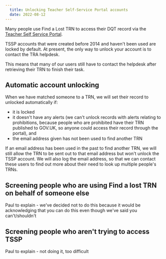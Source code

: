 ```yaml
---
  title: Unlocking Teacher Self-Service Portal accounts
  date: 2022-08-12
---
```


Many people use Find a Lost TRN to access their DQT record via the [Teacher Self Service Portal](). 

TSSP accounts that were created before 2014 and haven't been used are locked by default. At present, the only way to unlock your account is to contact the TRA helpdesk. 

This means that many of our users still have to contact the helpdesk after retrieving their TRN to finish their task.

## Automatic account unlocking

When we have matched someone to a TRN, we will set their record to unlocked automatically if:
- it is locked
- it doesn't have any alerts (we can't unlock records with alerts relating to prohibitions, because people who are prohibited have their TRN published to GOV.UK, so anyone could access their record through the portal), and
- the email address given has not been used to find another TRN

If an email address has been used in the past to find another TRN, we will still allow the TRN to be sent out to that email address but won't unlock the TSSP account. We will also log the email address, so that we can contact these users to find out more about their need to look up multiple people's TRNs.

## Screening people who are using Find a lost TRN on behalf of someone else

Paul to explain - we've decided not to do this because it would be acknowledging that you can do this even though we've said you can't/shouldn't

## Screening people who aren't trying to access TSSP

Paul to explain - not doing it, too difficult
